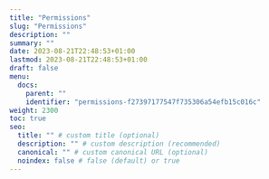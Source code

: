 ```yaml
---
title: "Permissions"
slug: "Permissions"
description: ""
summary: ""
date: 2023-08-21T22:48:53+01:00
lastmod: 2023-08-21T22:48:53+01:00
draft: false
menu:
  docs:
    parent: ""
    identifier: "permissions-f27397177547f735306a54efb15c016c"
weight: 2300
toc: true
seo:
  title: "" # custom title (optional)
  description: "" # custom description (recommended)
  canonical: "" # custom canonical URL (optional)
  noindex: false # false (default) or true
---
```

